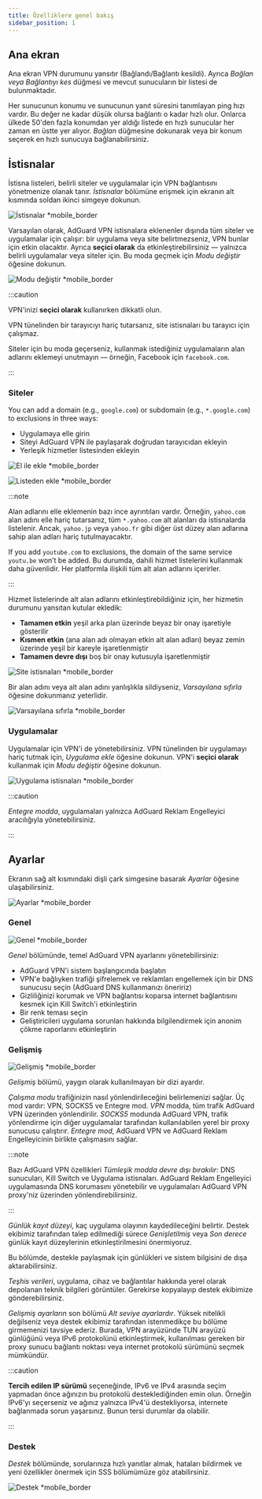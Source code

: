 ```yaml
---
title: Özelliklere genel bakış
sidebar_position: 1
---
```


## Ana ekran

Ana ekran VPN durumunu yansıtır (Bağlandı/Bağlantı kesildi). Ayrıca *Bağlan veya Bağlantıyı kes* düğmesi ve mevcut sunucuların bir listesi de bulunmaktadır.

Her sunucunun konumu ve sunucunun yanıt süresini tanımlayan ping hızı vardır. Bu değer ne kadar düşük olursa bağlantı o kadar hızlı olur. Onlarca ülkede 50'den fazla konumdan yer aldığı listede en hızlı sunucular her zaman en üstte yer alıyor. *Bağlan* düğmesine dokunarak veya bir konum seçerek en hızlı sunucuya bağlanabilirsiniz.

## İstisnalar

İstisna listeleri, belirli siteler ve uygulamalar için VPN bağlantısını yönetmenize olanak tanır. *İstisnalar* bölümüne erişmek için ekranın alt kısmında soldan ikinci simgeye dokunun.

![İstisnalar *mobile_border](https://cdn.adtidy.org/content/kb/vpn/android/exclusions.jpg)

Varsayılan olarak, AdGuard VPN istisnalara eklenenler dışında tüm siteler ve uygulamalar için çalışır: bir uygulama veya site belirtmezseniz, VPN bunlar için etkin olacaktır. Ayrıca **seçici olarak** da etkinleştirebilirsiniz — yalnızca belirli uygulamalar veya siteler için. Bu moda geçmek için *Modu değiştir* öğesine dokunun.

![Modu değiştir *mobile_border](https://cdn.adtidy.org/content/kb/vpn/android/change_mode.jpg)

:::caution

VPN'inizi **seçici olarak** kullanırken dikkatli olun.

VPN tünelinden bir tarayıcıyı hariç tutarsanız, site istisnaları bu tarayıcı için çalışmaz.

Siteler için bu moda geçerseniz, kullanmak istediğiniz uygulamaların alan adlarını eklemeyi unutmayın — örneğin, Facebook için `facebook.com`.

:::

### Siteler

You can add a domain (e.g., `google.com`) or subdomain (e.g., `*.google.com`) to exclusions in three ways:

- Uygulamaya elle girin
- Siteyi AdGuard VPN ile paylaşarak doğrudan tarayıcıdan ekleyin
- Yerleşik hizmetler listesinden ekleyin

![El ile ekle *mobile_border](https://cdn.adtidy.org/content/kb/vpn/android/manually.jpg)

![Listeden ekle *mobile_border](https://cdn.adtidy.org/content/kb/vpn/android/from_list.jpg)

:::note

Alan adlarını elle eklemenin bazı ince ayrıntıları vardır. Örneğin, `yahoo.com` alan adını elle hariç tutarsanız, tüm `*.yahoo.com` alt alanları da istisnalarda listelenir. Ancak, `yahoo.jp` veya `yahoo.fr` gibi diğer üst düzey alan adlarına sahip alan adları hariç tutulmayacaktır.

If you add `youtube.com` to exclusions, the domain of the same service `youtu.be` won’t be added. Bu durumda, dahili hizmet listelerini kullanmak daha güvenlidir. Her platformla ilişkili tüm alt alan adlarını içerirler.

:::

Hizmet listelerinde alt alan adlarını etkinleştirebildiğiniz için, her hizmetin durumunu yansıtan kutular ekledik:

- **Tamamen etkin** yeşil arka plan üzerinde beyaz bir onay işaretiyle gösterilir
- **Kısmen etkin** (ana alan adı olmayan etkin alt alan adları) beyaz zemin üzerinde yeşil bir kareyle işaretlenmiştir
- **Tamamen devre dışı** boş bir onay kutusuyla işaretlenmiştir

![Site istisnaları *mobile_border](https://cdn.adtidy.org/content/kb/vpn/android/websites.png)

Bir alan adını veya alt alan adını yanlışlıkla sildiyseniz, *Varsayılana sıfırla* öğesine dokunmanız yeterlidir.

![Varsayılana sıfırla *mobile_border](https://cdn.adtidy.org/content/kb/vpn/android/reset.jpg)

### Uygulamalar

Uygulamalar için VPN'i de yönetebilirsiniz. VPN tünelinden bir uygulamayı hariç tutmak için, *Uygulama ekle* öğesine dokunun. VPN'i **seçici olarak** kullanmak için *Modu değiştir* öğesine dokunun.

![Uygulama istisnaları *mobile_border](https://cdn.adtidy.org/content/kb/vpn/android/apps.jpg)

:::caution

*Entegre modda*, uygulamaları yalnızca AdGuard Reklam Engelleyici aracılığıyla yönetebilirsiniz.

:::

## Ayarlar

Ekranın sağ alt kısmındaki dişli çark simgesine basarak *Ayarlar* öğesine ulaşabilirsiniz.

![Ayarlar *mobile_border](https://cdn.adtidy.org/content/kb/vpn/android/settings.jpg)

### Genel

![Genel *mobile_border](https://cdn.adtidy.org/content/kb/vpn/android/general.jpg)

*Genel* bölümünde, temel AdGuard VPN ayarlarını yönetebilirsiniz:

- AdGuard VPN'i sistem başlangıcında başlatın
- VPN'e bağlıyken trafiği şifrelemek ve reklamları engellemek için bir DNS sunucusu seçin (AdGuard DNS kullanmanızı öneririz)
- Gizliliğinizi korumak ve VPN bağlantısı koparsa internet bağlantısını kesmek için Kill Switch'i etkinleştirin
- Bir renk teması seçin
- Geliştiricileri uygulama sorunları hakkında bilgilendirmek için anonim çökme raporlarını etkinleştirin

### Gelişmiş

![Gelişmiş *mobile_border](https://cdn.adtidy.org/content/kb/vpn/android/advanced.png)

*Gelişmiş* bölümü, yaygın olarak kullanılmayan bir dizi ayardır.

*Çalışma modu* trafiğinizin nasıl yönlendirileceğini belirlemenizi sağlar. Üç mod vardır: VPN, SOCKS5 ve Entegre mod. *VPN* modda, tüm trafik AdGuard VPN üzerinden yönlendirilir. *SOCKS5* modunda AdGuard VPN, trafik yönlendirme için diğer uygulamalar tarafından kullanılabilen yerel bir proxy sunucusu çalıştırır. *Entegre mod*, AdGuard VPN ve AdGuard Reklam Engelleyicinin birlikte çalışmasını sağlar.

:::note

Bazı AdGuard VPN özellikleri *Tümleşik modda devre dışı bırakılır*: DNS sunucuları, Kill Switch ve Uygulama istisnaları. AdGuard Reklam Engelleyici uygulamasında DNS korumasını yönetebilir ve uygulamaları AdGuard VPN proxy'niz üzerinden yönlendirebilirsiniz.

:::

*Günlük kayıt düzeyi*, kaç uygulama olayının kaydedileceğini belirtir. Destek ekibimiz tarafından talep edilmediği sürece *Genişletilmiş* veya *Son derece* günlük kayıt düzeylerinin etkinleştirilmesini önermiyoruz.

Bu bölümde, destekle paylaşmak için günlükleri ve sistem bilgisini de dışa aktarabilirsiniz.

*Teşhis verileri*, uygulama, cihaz ve bağlantılar hakkında yerel olarak depolanan teknik bilgileri görüntüler. Gerekirse kopyalayıp destek ekibimize gönderebilirsiniz.

*Gelişmiş ayarların* son bölümü *Alt seviye ayarlardır*. Yüksek nitelikli değilseniz veya destek ekibimiz tarafından istenmedikçe bu bölüme girmemenizi tavsiye ederiz. Burada, VPN arayüzünde TUN arayüzü günlüğünü veya IPv6 protokolünü etkinleştirmek, kullanılması gereken bir proxy sunucu bağlantı noktası veya internet protokolü sürümünü seçmek mümkündür.

:::caution

**Tercih edilen IP sürümü** seçeneğinde, IPv6 ve IPv4 arasında seçim yapmadan önce ağınızın bu protokolü desteklediğinden emin olun. Örneğin IPv6'yı seçerseniz ve ağınız yalnızca IPv4'ü destekliyorsa, internete bağlanmada sorun yaşarsınız. Bunun tersi durumlar da olabilir.

:::

### Destek

*Destek* bölümünde, sorularınıza hızlı yanıtlar almak, hataları bildirmek ve yeni özellikler önermek için SSS bölümümüze göz atabilirsiniz.

![Destek *mobile_border](https://cdn.adtidy.org/content/kb/vpn/android/support.jpg)
